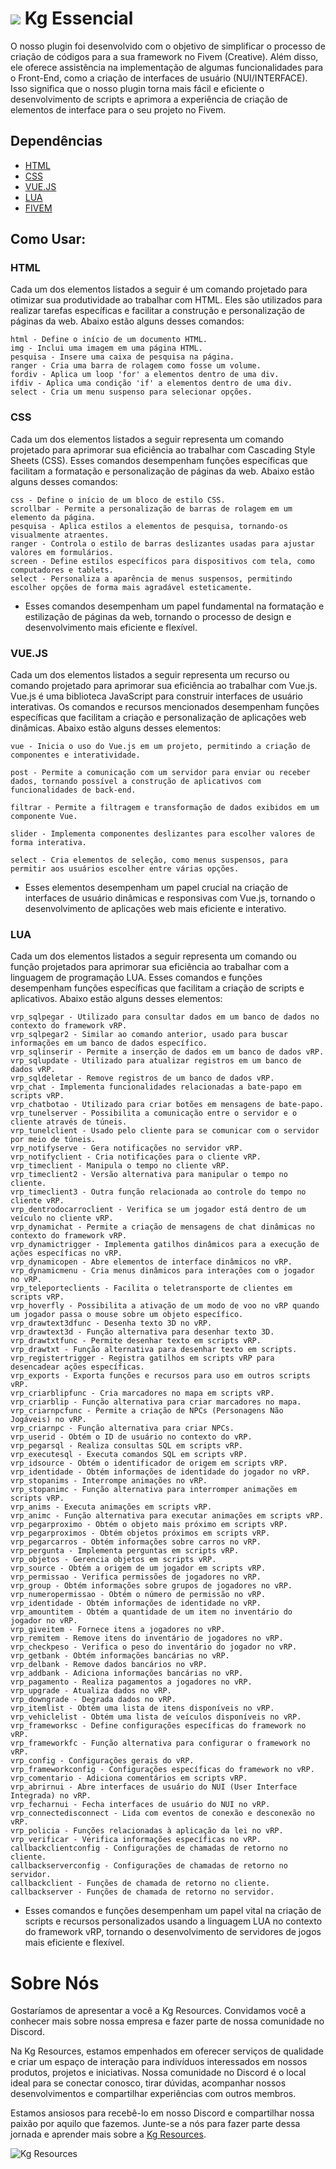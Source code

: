 
# ![](https://media.discordapp.net/attachments/1115308598197747782/1169325205559201922/Kg-Resources-NEW-sem-fundo.png?ex=6554fdf6&is=654288f6&hm=afff37186a64e71117ce8c68761eaf4c899578d09c92b54b3be1f65bd6d488e8&=&width=28&height=28) Kg Essencial
O nosso plugin foi desenvolvido com o objetivo de simplificar o processo de criação de códigos para a sua framework no Fivem (Creative). Além disso, ele oferece assistência na implementação de algumas funcionalidades para o Front-End, como a criação de interfaces de usuário (NUI/INTERFACE). Isso significa que o nosso plugin torna mais fácil e eficiente o desenvolvimento de scripts e aprimora a experiência de criação de elementos de interface para o seu projeto no Fivem.

## Dependências
* [HTML](https://developer.mozilla.org/pt-BR/docs/Web/HTML)
* [CSS](https://developer.mozilla.org/pt-BR/docs/Learn/Getting_started_with_the_web/CSS_basics)
* [VUE.JS](https://vuejs.org/)
* [LUA](https://www.lua.org/portugues.html)
* [FIVEM](https://fivem.net/)

## Como Usar:
### HTML
Cada um dos elementos listados a seguir é um comando projetado para otimizar sua produtividade ao trabalhar com HTML. Eles são utilizados para realizar tarefas específicas e facilitar a construção e personalização de páginas da web. Abaixo estão alguns desses comandos:
```fix
html - Define o início de um documento HTML.
img - Inclui uma imagem em uma página HTML.
pesquisa - Insere uma caixa de pesquisa na página.
ranger - Cria uma barra de rolagem como fosse um volume.
fordiv - Aplica um loop 'for' a elementos dentro de uma div.
ifdiv - Aplica uma condição 'if' a elementos dentro de uma div.
select - Cria um menu suspenso para selecionar opções.

```
### CSS
Cada um dos elementos listados a seguir representa um comando projetado para aprimorar sua eficiência ao trabalhar com Cascading Style Sheets (CSS). Esses comandos desempenham funções específicas que facilitam a formatação e personalização de páginas da web. Abaixo estão alguns desses comandos:
```fix
css - Define o início de um bloco de estilo CSS.
scrollbar - Permite a personalização de barras de rolagem em um elemento da página.
pesquisa - Aplica estilos a elementos de pesquisa, tornando-os visualmente atraentes.
ranger - Controla o estilo de barras deslizantes usadas para ajustar valores em formulários.
screen - Define estilos específicos para dispositivos com tela, como computadores e tablets.
select - Personaliza a aparência de menus suspensos, permitindo escolher opções de forma mais agradável esteticamente.

```
- Esses comandos desempenham um papel fundamental na formatação e estilização de páginas da web, tornando o processo de design e desenvolvimento mais eficiente e flexível.

### VUE.JS
Cada um dos elementos listados a seguir representa um recurso ou comando projetado para aprimorar sua eficiência ao trabalhar com Vue.js. Vue.js é uma biblioteca JavaScript para construir interfaces de usuário interativas. Os comandos e recursos mencionados desempenham funções específicas que facilitam a criação e personalização de aplicações web dinâmicas. Abaixo estão alguns desses elementos:
```fix
vue - Inicia o uso do Vue.js em um projeto, permitindo a criação de componentes e interatividade.

post - Permite a comunicação com um servidor para enviar ou receber dados, tornando possível a construção de aplicativos com funcionalidades de back-end.

filtrar - Permite a filtragem e transformação de dados exibidos em um componente Vue.

slider - Implementa componentes deslizantes para escolher valores de forma interativa.

select - Cria elementos de seleção, como menus suspensos, para permitir aos usuários escolher entre várias opções.
```
- Esses elementos desempenham um papel crucial na criação de interfaces de usuário dinâmicas e responsivas com Vue.js, tornando o desenvolvimento de aplicações web mais eficiente e interativo.


### LUA
Cada um dos elementos listados a seguir representa um comando ou função projetados para aprimorar sua eficiência ao trabalhar com a linguagem de programação LUA. Esses comandos e funções desempenham funções específicas que facilitam a criação de scripts e aplicativos. Abaixo estão alguns desses elementos:
```fix
vrp_sqlpegar - Utilizado para consultar dados em um banco de dados no contexto do framework vRP.
vrp_sqlpegar2 - Similar ao comando anterior, usado para buscar informações em um banco de dados específico.
vrp_sqlinserir - Permite a inserção de dados em um banco de dados vRP.
vrp_sqlupdate - Utilizado para atualizar registros em um banco de dados vRP.
vrp_sqldeletar - Remove registros de um banco de dados vRP.
vrp_chat - Implementa funcionalidades relacionadas a bate-papo em scripts vRP.
vrp_chatbotao - Utilizado para criar botões em mensagens de bate-papo.
vrp_tunelserver - Possibilita a comunicação entre o servidor e o cliente através de túneis.
vrp_tunelclient - Usado pelo cliente para se comunicar com o servidor por meio de túneis.
vrp_notifyserve - Gera notificações no servidor vRP.
vrp_notifyclient - Cria notificações para o cliente vRP.
vrp_timeclient - Manipula o tempo no cliente vRP.
vrp_timeclient2 - Versão alternativa para manipular o tempo no cliente.
vrp_timeclient3 - Outra função relacionada ao controle do tempo no cliente vRP.
vrp_dentrodocarroclient - Verifica se um jogador está dentro de um veículo no cliente vRP.
vrp_dynamichat - Permite a criação de mensagens de chat dinâmicas no contexto do framework vRP.
vrp_dynamictrigger - Implementa gatilhos dinâmicos para a execução de ações específicas no vRP.
vrp_dynamicopen - Abre elementos de interface dinâmicos no vRP.
vrp_dynamicmenu - Cria menus dinâmicos para interações com o jogador no vRP.
vrp_teleporteclients - Facilita o teletransporte de clientes em scripts vRP.
vrp_hoverfly - Possibilita a ativação de um modo de voo no vRP quando um jogador passa o mouse sobre um objeto específico.
vrp_drawtext3dfunc - Desenha texto 3D no vRP.
vrp_drawtext3d - Função alternativa para desenhar texto 3D.
vrp_drawtxtfunc - Permite desenhar texto em scripts vRP.
vrp_drawtxt - Função alternativa para desenhar texto em scripts.
vrp_registertrigger - Registra gatilhos em scripts vRP para desencadear ações específicas.
vrp_exports - Exporta funções e recursos para uso em outros scripts vRP.
vrp_criarblipfunc - Cria marcadores no mapa em scripts vRP.
vrp_criarblip - Função alternativa para criar marcadores no mapa.
vrp_criarnpcfunc - Permite a criação de NPCs (Personagens Não Jogáveis) no vRP.
vrp_criarnpc - Função alternativa para criar NPCs.
vrp_userid - Obtém o ID de usuário no contexto do vRP.
vrp_pegarsql - Realiza consultas SQL em scripts vRP.
vrp_executesql - Executa comandos SQL em scripts vRP.
vrp_idsource - Obtém o identificador de origem em scripts vRP.
vrp_identidade - Obtém informações de identidade do jogador no vRP.
vrp_stopanims - Interrompe animações no vRP.
vrp_stopanimc - Função alternativa para interromper animações em scripts vRP.
vrp_anims - Executa animações em scripts vRP.
vrp_animc - Função alternativa para executar animações em scripts vRP.
vrp_pegarproximo - Obtém o objeto mais próximo em scripts vRP.
vrp_pegarproximos - Obtém objetos próximos em scripts vRP.
vrp_pegarcarros - Obtém informações sobre carros no vRP.
vrp_pergunta - Implementa perguntas em scripts vRP.
vrp_objetos - Gerencia objetos em scripts vRP.
vrp_source - Obtém a origem de um jogador em scripts vRP.
vrp_permissao - Verifica permissões de jogadores no vRP.
vrp_group - Obtém informações sobre grupos de jogadores no vRP.
vrp_numeropermissao - Obtém o número de permissão no vRP.
vrp_identidade - Obtém informações de identidade no vRP.
vrp_amountitem - Obtém a quantidade de um item no inventário do jogador no vRP.
vrp_giveitem - Fornece itens a jogadores no vRP.
vrp_remitem - Remove itens do inventário de jogadores no vRP.
vrp_checkpeso - Verifica o peso do inventário do jogador no vRP.
vrp_getbank - Obtém informações bancárias no vRP.
vrp_delbank - Remove dados bancários no vRP.
vrp_addbank - Adiciona informações bancárias no vRP.
vrp_pagamento - Realiza pagamentos a jogadores no vRP.
vrp_upgrade - Atualiza dados no vRP.
vrp_downgrade - Degrada dados no vRP.
vrp_itemlist - Obtém uma lista de itens disponíveis no vRP.
vrp_vehiclelist - Obtém uma lista de veículos disponíveis no vRP.
vrp_frameworksc - Define configurações específicas do framework no vRP.
vrp_frameworkfc - Função alternativa para configurar o framework no vRP.
vrp_config - Configurações gerais do vRP.
vrp_frameworkconfig - Configurações específicas do framework no vRP.
vrp_comentario - Adiciona comentários em scripts vRP.
vrp_abrirnui - Abre interfaces de usuário do NUI (User Interface Integrada) no vRP.
vrp_fecharnui - Fecha interfaces de usuário do NUI no vRP.
vrp_connectedisconnect - Lida com eventos de conexão e desconexão no vRP.
vrp_policia - Funções relacionadas à aplicação da lei no vRP.
vrp_verificar - Verifica informações específicas no vRP.
callbackclientconfig - Configurações de chamadas de retorno no cliente.
callbackserverconfig - Configurações de chamadas de retorno no servidor.
callbackclient - Funções de chamada de retorno no cliente.
callbackserver - Funções de chamada de retorno no servidor.
```
- Esses comandos e funções desempenham um papel vital na criação de scripts e recursos personalizados usando a linguagem LUA no contexto do framework vRP, tornando o desenvolvimento de servidores de jogos mais eficiente e flexível.


# Sobre Nós
Gostaríamos de apresentar a você a Kg Resources. Convidamos você a conhecer mais sobre nossa empresa e fazer parte de nossa comunidade no Discord.

Na Kg Resources, estamos empenhados em oferecer serviços de qualidade e criar um espaço de interação para indivíduos interessados em nossos produtos, projetos e iniciativas. Nossa comunidade no Discord é o local ideal para se conectar conosco, tirar dúvidas, acompanhar nossos desenvolvimentos e compartilhar experiências com outros membros.

Estamos ansiosos para recebê-lo em nosso Discord e compartilhar nossa paixão por aquilo que fazemos. Junte-se a nós para fazer parte dessa jornada e aprender mais sobre a [Kg Resources](https://discord.gg/kg-resources-883322580247924768).


![Kg Resources](https://cdn.discordapp.com/attachments/1115308598197747782/1115308761393926295/KG-RESOURCES-LADO-NEW.png?ex=655247ba&is=653fd2ba&hm=8adb7d843d70a33a56f0eaf6d4bcb46c3581cbf795413437252d188e61399a5d& "Kg Resources")
